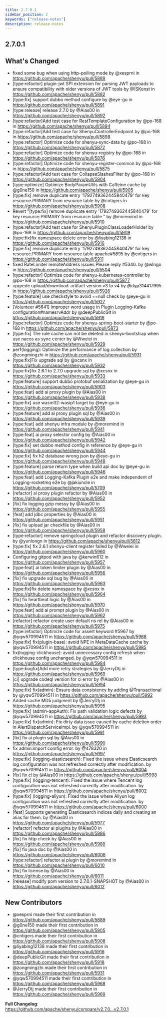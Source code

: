 ```yaml
---
title: 2.7.0.1
sidebar_position: 2
keywords: ["release-notes"]
description: release-notes
---
```


## 2.7.0.1

## What's Changed

* fixed some bug when using http-polling mode by @xesprni in https://github.com/apache/shenyu/pull/5889
* [type:refactor] plugin-jwt SPI extension for parsing JWT payloads to ensure compatibility with older versions of JWT tools by @ISKonst in https://github.com/apache/shenyu/pull/5882
* [type:fix] support dubbo method configure by @eye-gu in https://github.com/apache/shenyu/pull/5891
* [type:release] release 2.7.0 by @Aias00 in https://github.com/apache/shenyu/pull/5892
* [type:refactor]Add test case for RestTemplateConfiguration by @po-168 in https://github.com/apache/shenyu/pull/5894
* [type:refactor]Add test case for ShenyuControllerEndpoint by @po-168 in https://github.com/apache/shenyu/pull/5898
* [type:refactor] Optimize code for shenyu-sync-data by @po-168 in https://github.com/apache/shenyu/pull/5872
* [type:refactor] Optimize code for shenyu-registry by @po-168 in https://github.com/apache/shenyu/pull/5876
* [type:refactor] Optimize code for shenyu-register-common by @po-168 in https://github.com/apache/shenyu/pull/5875
* [type:refactor]Add test case for CollapseSlashesFilter by @po-168 in https://github.com/apache/shenyu/pull/5904
* [type:optimize] Optimize BodyParamUtils with Caffeine cache by @g0ne150 in https://github.com/apache/shenyu/pull/5905
* [type:fix] remove duplicate entry '1792749362445840479' for key resource.PRIMARY from resource table  by @cntigers in https://github.com/apache/shenyu/pull/5908
* Revert "[type:fix] remove duplicate entry '1792749362445840479' for key resource.PRIMARY from resource table " by @moremind in https://github.com/apache/shenyu/pull/5910
* [type:refactor]Add test case for ShenyuPluginClassLoaderHolder by @po-168 in https://github.com/apache/shenyu/pull/5909
* [type:fix]fix namespace delete error by @liyabing12138 in https://github.com/apache/shenyu/pull/5916
* [type:fix] remove duplicate entry '1792749362445840479' for key resource.PRIMARY from resource table apache#5895 by @cntigers in https://github.com/apache/shenyu/pull/5911
* fixed RateLimiter remoteAddress issues Please reply #5340. by @wlngo in https://github.com/apache/shenyu/pull/5504
* [type:refactor] Optimize code for shenyu-kubernetes-controller by @po-168 in https://github.com/apache/shenyu/pull/5877
* upgrede upload/dowmload-artifact version v3 to v4 by @dyp314417995 in https://github.com/apache/shenyu/pull/5926
* [type:feature] use checkstyle to avoid ==null check by @eye-gu in https://github.com/apache/shenyu/pull/5927
* [Volunteer #5641] Improper word usage in Plugin Logging-Kafka configuration#namesrvAddr   by @deepPublicGit in https://github.com/apache/shenyu/pull/5918
* [type:refactor] Optimize code for shenyu-spring-boot-starter by @po-168 in https://github.com/apache/shenyu/pull/5873
* [type:fix] The rule cache can not be deleted in shenyu-bootstrap when use nacos as sync center by @Wweiei in https://github.com/apache/shenyu/pull/5929
* perf(logging): Optimize the performance of log collection by @zongmingzhi in https://github.com/apache/shenyu/pull/5931
* [type:fix]Fix upgrade sql by @xcsnx in https://github.com/apache/shenyu/pull/5932
* [type:fix]fix 2.6.1 to 2.7.0 upgrade.sql by @xcsnx in https://github.com/apache/shenyu/pull/5933
* [type:feature] support dubbo protobuf serialization by @eye-gu in https://github.com/apache/shenyu/pull/5903
* [type:feat] add ai proxy plugin by @Aias00 in https://github.com/apache/shenyu/pull/5938
* [type:fix] use wasm32-wasip1 target by @eye-gu in https://github.com/apache/shenyu/pull/5936
* [type:feature] add ai proxy plugin sql by @Aias00 in https://github.com/apache/shenyu/pull/5939
* [type:feat] add shenyu infra module by @moremind in https://github.com/apache/shenyu/pull/5941
* [type:feat] ai proxy selector config by @Aias00 in https://github.com/apache/shenyu/pull/5942
* [type:fix] set dubbo method config in reference by @eye-gu in https://github.com/apache/shenyu/pull/5944
* [type:fix] fix h2 database wrong json by @eye-gu in https://github.com/apache/shenyu/pull/5948
* [type:feature] parse return type when build api doc by @eye-gu in https://github.com/apache/shenyu/pull/5946
* [type:feat] add Logging-Kafka Plugin e2e and make independent of Logging-rocketmq e2e by @jakiuncle in https://github.com/apache/shenyu/pull/5709
* [refactor] ai proxy plugin refactor by @Aias00 in https://github.com/apache/shenyu/pull/5952
* [fix] fix logging gzip messy by @Aias00 in https://github.com/apache/shenyu/pull/5955
* [feat] add jdbc properties by @Aias00 in https://github.com/apache/shenyu/pull/5951
* [fix] fix upload jar checkfile by @Aias00 in https://github.com/apache/shenyu/pull/5958
* [type:refactor] remove springcloud plugin and refactor discovery plugin. by @yunlongn in https://github.com/apache/shenyu/pull/5812
* [type:fix] fix 2.6.1 shenyu-client register failed by @Wweiei in https://github.com/apache/shenyu/pull/5960
* Configuring gitpod with java by @kerwin612 in https://github.com/apache/shenyu/pull/5957
* [type:feat] ai token limiter plugin by @Aias00 in https://github.com/apache/shenyu/pull/5956
* [fix] fix upgrade sql bug by @Aias00 in https://github.com/apache/shenyu/pull/5963
* [type:fix]fix delete namespace  by @xcsnx in https://github.com/apache/shenyu/pull/5964
* [fix] fix heartbeat logic by @Aias00 in https://github.com/apache/shenyu/pull/5970
* [type:feat] add ai prompt plugin by @Aias00 in https://github.com/apache/shenyu/pull/5962
* [refactor] refactor create user default ns rel by @Aias00 in https://github.com/apache/shenyu/pull/5975
* [type:refactor] Optimize code for assert keyword #5967 by @yqw570994511 in https://github.com/apache/shenyu/pull/5968
* [type:fix] fix(plugin-base): avoid NPE in MetaDataCache cache by @yqw570994511 in https://github.com/apache/shenyu/pull/5985
* fix(logging-clickhouse): avoid unnecessary config refresh when clickhouse config unchanged. by @yqw570994511 in https://github.com/apache/shenyu/pull/5984
* [type:bugfix]Add more retry strategies by @JerryDtj in https://github.com/apache/shenyu/pull/5969
* [ci] upgrade codeql version for ci error by @Aias00 in https://github.com/apache/shenyu/pull/5994
* [type:fix] fix(admin): Ensure data consistency by adding @Transactional by @yqw570994511 in https://github.com/apache/shenyu/pull/5992
* Added cache MD5 judgment by @JerryDtj in https://github.com/apache/shenyu/pull/5995
* [type:fix] (admin-appAuth): Fix path validation logic defects by @yqw570994511 in https://github.com/apache/shenyu/pull/5993
* [type:fix] fix(admin): Fix dirty data issue caused by cache deletion order in AlertDispatchServiceImpl. by @yqw570994511 in https://github.com/apache/shenyu/pull/5991
* [fix] fix ai plugin sql by @Aias00 in https://github.com/apache/shenyu/pull/5990
* fix admin:import comfig error. by @478320 in https://github.com/apache/shenyu/pull/5997
* [type:fix] (logging-elasticsearch): Fixed the issue where Elasticsearch log configuration was not refreshed correctly after modification. by @yqw570994511 in https://github.com/apache/shenyu/pull/6004
* [fix] fix ci by @Aias00 in https://github.com/apache/shenyu/pull/5998
* [type:fix] (logging-tencent): Fixed the issue where Tencent log configuration was not refreshed correctly after modification. by @yqw570994511 in https://github.com/apache/shenyu/pull/6002
* [type:fix] (logging-aliyun): Fixed the issue where Aliyun log configuration was not refreshed correctly after modification. by @yqw570994511 in https://github.com/apache/shenyu/pull/6000
* [feat] Supports generating Elasticsearch indices daily and creating an alias for them. by @Aias00 in https://github.com/apache/shenyu/pull/5977
* [refactor] refactor ai plugins by @Aias00 in https://github.com/apache/shenyu/pull/5986
* [fix] fix http check by @Aias00 in https://github.com/apache/shenyu/pull/5989
* [fix] fix java doc by @Aias00 in https://github.com/apache/shenyu/pull/6008
* [type:refactor] refactor ai plugin by @moremind in https://github.com/apache/shenyu/pull/6010
* [fix] fix license by @Aias00 in https://github.com/apache/shenyu/pull/6011
* [release] modify pom version to 2.7.0.1-SNAPSHOT by @Aias00 in https://github.com/apache/shenyu/pull/6012

## New Contributors

* @xesprni made their first contribution in https://github.com/apache/shenyu/pull/5889
* @g0ne150 made their first contribution in https://github.com/apache/shenyu/pull/5905
* @cntigers made their first contribution in https://github.com/apache/shenyu/pull/5908
* @liyabing12138 made their first contribution in https://github.com/apache/shenyu/pull/5916
* @deepPublicGit made their first contribution in https://github.com/apache/shenyu/pull/5918
* @zongmingzhi made their first contribution in https://github.com/apache/shenyu/pull/5931
* @yqw570994511 made their first contribution in https://github.com/apache/shenyu/pull/5968
* @JerryDtj made their first contribution in https://github.com/apache/shenyu/pull/5969

**Full Changelog**: https://github.com/apache/shenyu/compare/v2.7.0...v2.7.0.1
